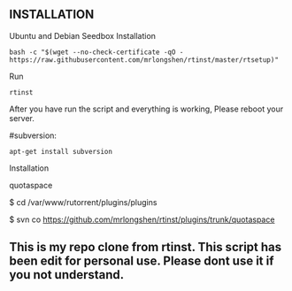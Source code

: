 ## INSTALLATION

Ubuntu and Debian Seedbox Installation

	bash -c "$(wget --no-check-certificate -qO - https://raw.githubusercontent.com/mrlongshen/rtinst/master/rtsetup)"

Run

	rtinst

After you have run the script and everything is working, Please reboot your server.
	

#subversion: 

	apt-get install subversion

Installation

quotaspace

$ cd /var/www/rutorrent/plugins/plugins

$ svn co https://github.com/mrlongshen/rtinst/plugins/trunk/quotaspace

This is my repo clone from rtinst. This script has been edit for personal use. 
Please dont use it if you not understand.
-------------------------------------------------------------------------
